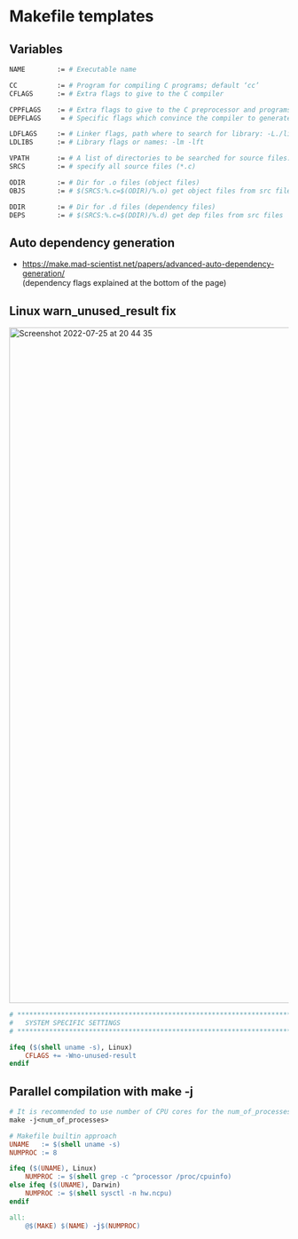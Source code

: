 # Makefile templates

## Variables
```bash
NAME        := # Executable name

CC          := # Program for compiling C programs; default ‘cc’
CFLAGS      := # Extra flags to give to the C compiler

CPPFLAGS    := # Extra flags to give to the C preprocessor and programs that use it
DEPFLAGS     = # Specific flags which convince the compiler to generate the dependency file

LDFLAGS     := # Linker flags, path where to search for library: -L./libft
LDLIBS      := # Library flags or names: -lm -lft

VPATH       := # A list of directories to be searched for source files: ./src/ ./src/parser
SRCS        := # specify all source files (*.c)

ODIR        := # Dir for .o files (object files)
OBJS        := # $(SRCS:%.c=$(ODIR)/%.o) get object files from src files

DDIR        := # Dir for .d files (dependency files)
DEPS        := # $(SRCS:%.c=$(DDIR)/%.d) get dep files from src files

```

## Auto dependency generation 
* https://make.mad-scientist.net/papers/advanced-auto-dependency-generation/<br>(dependency flags explained at the bottom of the page)

## Linux warn_unused_result fix
<img width="1218" alt="Screenshot 2022-07-25 at 20 44 35" src="https://user-images.githubusercontent.com/56789534/180851762-8bc60ebe-39ec-44f9-babd-fa2a123e637c.png">

```Makefile
# **************************************************************************** #
#   SYSTEM SPECIFIC SETTINGS                                                   #
# **************************************************************************** #

ifeq ($(shell uname -s), Linux)
	CFLAGS += -Wno-unused-result
endif
```

## Parallel compilation with make -j
```Makefile
# It is recommended to use number of CPU cores for the num_of_processes
make -j<num_of_processes>
```
```Makefile
# Makefile builtin approach
UNAME	:= $(shell uname -s)
NUMPROC	:= 8

ifeq ($(UNAME), Linux)
	NUMPROC := $(shell grep -c ^processor /proc/cpuinfo)
else ifeq ($(UNAME), Darwin)
	NUMPROC := $(shell sysctl -n hw.ncpu)
endif

all:
	@$(MAKE) $(NAME) -j$(NUMPROC)
```



